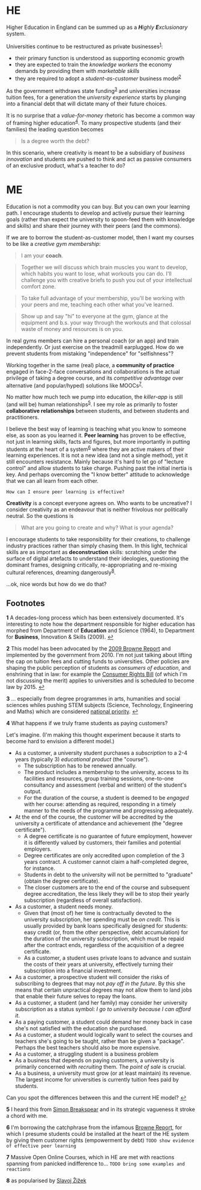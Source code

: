 <!--<sup>Before I explain the ideas, methods and strategies that guide my teaching practice, let me describe the context in which I work.</sup> -->
	
# HE

Higher Education in England can be summed up as a *<b>H</b>ighly <b>E</b>xclusionary* system.

Universities continue to be restructured as private businesses<sup id="a1">[1](#f1)</sup>:

* their primary function is understood as supporting economic growth
* they are expected to train the *knowledge workers* the economy demands by providing them with *marketable skills*
* they are required to adopt a *student-as-customer* business model<sup id="a2">[2](#f2)</sup>

As the government withdraws state funding<sup id="a3">[3](#f3)</sup> and universities increase tuition fees, for a generation the *university experience* starts by plunging into a financial debt that will dictate many of their future choices.

It is no surprise that a *value-for-money* rhetoric has become a common way of framing higher education<sup id="a4">[4](#f4)</sup>. To many prospective students (and their families) the leading question becomes

> Is a degree worth the debt?

In this scenario, where creativity is meant to be a subsidiary of *business innovation* and students are pushed to think and act as passive consumers of an exclusive product, what's a teacher to do? 


# ME

Education is not a commodity you can buy. But you can own your learning path. I encourage students to develop and actively pursue their learning goals (rather than expect the university to spoon-feed them with knowledge and skills) and share their journey with their peers (and the commons).

If we are to borrow the student-as-customer model, then I want my courses to be like a *creative gym membership*: 

> I am your **coach**. 

> Together we will discuss which brain muscles you want to develop, which habits you want to lose, what workouts you can do. I'll challenge you with creative briefs to push you out of your intellectual comfort zone. 

> To take full advantage of your membership, you'll be working with your peers and me, teaching each other what you've learned. 

> Show up and say "hi" to everyone at the gym, glance at the equipment and b.s. your way through the workouts and that colossal waste of money and resources is on you.

In real gyms members can hire a personal coach (or an app) and train independently. Or just exercise on the treadmill earplugged. How do we prevent students from mistaking "independence" for "selfishness"?

Working together in the same (real) place, a **community of practice** engaged in face-2-face conversations and collaborations is the actual privilege of taking a degree course, and its *competitive advantage* over alternative (and popular/hyped) solutions like MOOCs<sup id="a7">[7](#f7)</sup>. 

No matter how much tech we pump into education, the *killer-app* is still (and will be) human relationships<sup id="a5">[5](#f5)</sup>. I see my role as primarily to foster **collaborative relationships** between students, and between students and practitioners. 

I believe the best way of learning is teaching what you know to someone else, as soon as you learned it. **Peer learning** has proven to be effective, not just in learning skills, facts and figures, but more importantly in putting students at the heart of a system<sup id="a6">[6](#f6)</sup> where they are active makers of their learning experiences. It is not a new idea (and not a single method), yet it still encounters resistance. Mainly because it's hard to let go of "lecture control" and allow students to take charge. Pushing past the initial inertia is key. And perhaps overcoming the "I know better" attitude to acknowledge that we can all learn from each other.

`How can I ensure peer learning is effective?`

**Creativity** is a concept everyone agrees on. Who wants to be uncreative? I consider creativity as an endeavour that is neither frivolous nor politically neutral. So the questions is

> What are you going to create and why? What is your agenda? 

I encourage students to take responsibility for their creations, to challenge industry practices rather than simply chasing them. In this light, technical skills are as important as **deconstruction** skills: scratching under the surface of digital artefacts to understand their ideologies,  questioning the dominant frames, designing critically, re-appropriating and re-mixing cultural references, dreaming dangerously<sup id="a8">[8](#f8)</sup>.  





...ok, nice words but how do we do that?  
   



## Footnotes

<b id="f1">1</b> A decades-long process which has been extensively documented. It's interesting to note how the department responsible for higher education has morphed from Department of **Education** and Science (1964), to Department for **Business**, Innovation & Skills (2009). [↩](#a1)

<b id="f2">2</b> This model has been advocated by the [2009 Browne Report](https://www.gov.uk/government/uploads/system/uploads/attachment_data/file/422565/bis-10-1208-securing-sustainable-higher-education-browne-report.pdf) and implemented by the government from 2010. I'm not just talking about lifting the cap on tuition fees and cutting funds to universities. Other policies are shaping the public perception of students as *consumers of education*, and enshrining that in law: for example the [Consumer Rights Bill](http://services.parliament.uk/bills/2014-15/consumerrights.html) (of which I'm not discussing the merit) applies to universities and is scheduled to become law by 2015. [↩](#a2)

<b id="f3">3</b> ... especially from degree programmes in arts, humanities and social sciences whiles pushing STEM subjects (Science, Technology, Engineering and Maths) which are considered [national priority](https://www.gov.uk/government/news/maths-and-science-must-be-the-top-priority-in-our-schools-says-prime-minister). [↩](#a3)

<b id="f4">4</b> What happens if we truly frame students as paying customers? 

Let's imagine. (I'm making this thought experiment because it starts to become hard to envision a different model.)

* As a customer, a university student purchases a *subscription* to a 2-4 years (typically 3) *educational product* (the "course").
	* The subscription has to be renewed annually. 
	* The product includes a membership to the university, access to its facilities and resources, group training sessions, one-to-one consultancy and assessment (verbal and written) of the student's output.
	* For the duration of the course, a student is deemed to be *engaged* with her course: attending as required, responding in a timely manner to the needs of the programme and progressing adequately. 
* At the end of the course, the customer will be accredited by the university a certificate of attendance and achievement (the "degree certificate"). 
	* A degree certificate is no guarantee of future employment, however it is differently valued by customers, their families and potential employers.
	* Degree certificates are only accredited upon completion of the 3 years contract. A customer cannot claim a half-completed degree, for instance. 
	* Students in debt to the university will not be permitted to "graduate" (obtain the degree certificate).
	* The closer customers are to the end of the course and subsequent degree accreditation, the less likely they will be to stop their yearly subscription (regardless of overall satisfaction).
* As a customer, a student needs money. 
	* Given that (most of) her time is contractually devoted to the university subscription, her spending must be *on credit*. This is usually provided by bank loans specifically designed for students: easy credit (or, from the other perspective, debt accumulation) for the duration of the university subscription, which must be repaid after the contract ends, regardless of the acquisition of a degree certificate.
	* As a customer, a student uses private loans to advance and sustain the costs of their years at university, effectively turning their subscription into a financial investment. 
* As a customer, a prospective student will consider the risks of subscribing to degrees that may not *pay off in the future*. By this she means that certain unpractical degrees may not allow them to land jobs that enable their future selves to repay the loans.
* As a customer, a student (and her family) may consider her university subscription as a status symbol: *I go to university because I can afford it*.
* As a paying customer, a student could demand her money back in case she's not satisfied with the education she purchased. 
* As a customer, a student would logically want to select the courses and teachers she's going to be taught, rather than be given a "package". Perhaps the best teachers should also be more expensive.
* As a customer, a struggling student is a business problem
* As a business that depends on paying customers, a university is primarily concerned with *recruiting* them. The *point of sale* is crucial. 
* As a business, a university must grow (or at least maintain) its revenue. The largest income for universities is currently tuition fees paid by students. 

Can you spot the differences between this and the current HE model? [↩](#a4)


<b id="f5">5</b> I heard this from [Simon Breakspear](https://twitter.com/simonbreakspear) and in its strategic vagueness it stroke a chord with me.

<b id="f6">6</b> I'm borrowing the catchphrase from the infamous [Browne Report](https://www.gov.uk/government/uploads/system/uploads/attachment_data/file/422565/bis-10-1208-securing-sustainable-higher-education-browne-report.pdf), for which I presume students could be installed at the heart of the HE system by giving them customer rights (empowerment by debt)
`TODO show evidence of effective peer learning` 

<b id="f7">7</b> Massive Open Online Courses, which in HE are met with reactions spanning from panicked indifference to... 
`TODO bring some examples and reactions` 

<b id="f8">8</b> as popularised by [Slavoj Žižek](http://www.versobooks.com/books/1161-the-year-of-dreaming-dangerously)